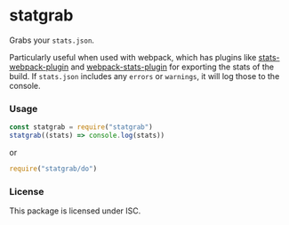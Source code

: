 # statgrab #

Grabs your `stats.json`.

Particularly useful when used with webpack, which has plugins like [stats-webpack-plugin](https://www.npmjs.com/package/stats-webpack-plugin) and [webpack-stats-plugin](https://www.npmjs.com/package/webpack-stats-plugin) for exporting the stats of the build. If `stats.json` includes any `errors` or `warnings`, it will log those to the console.

### Usage ###

```js
const statgrab = require("statgrab")
statgrab((stats) => console.log(stats))
```

or

```js
require("statgrab/do")
```

### License ###

This package is licensed under ISC.
